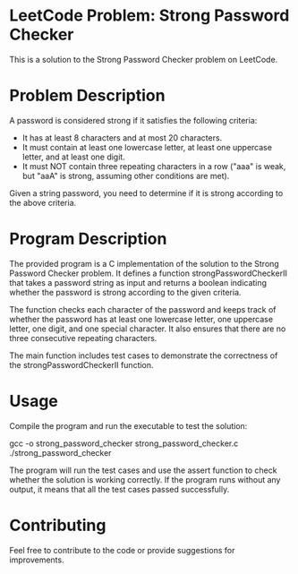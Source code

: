 # LeetCode Problem: Strong Password Checker
This is a solution to the Strong Password Checker problem on LeetCode.

# Problem Description
A password is considered strong if it satisfies the following criteria:

- It has at least 8 characters and at most 20 characters.
- It must contain at least one lowercase letter, at least one uppercase letter, and at least one digit.
- It must NOT contain three repeating characters in a row ("aaa" is weak, but "aaA" is strong, assuming other conditions are met).

Given a string password, you need to determine if it is strong according to the above criteria.

# Program Description
The provided program is a C implementation of the solution to the Strong Password Checker problem. It defines a function strongPasswordCheckerII that takes a password string as input and returns a boolean indicating whether the password is strong according to the given criteria.

The function checks each character of the password and keeps track of whether the password has at least one lowercase letter, one uppercase letter, one digit, and one special character. It also ensures that there are no three consecutive repeating characters.

The main function includes test cases to demonstrate the correctness of the strongPasswordCheckerII function.

# Usage
Compile the program and run the executable to test the solution:

gcc -o strong_password_checker strong_password_checker.c
./strong_password_checker

The program will run the test cases and use the assert function to check whether the solution is working correctly. If the program runs without any output, it means that all the test cases passed successfully.

# Contributing
Feel free to contribute to the code or provide suggestions for improvements.


